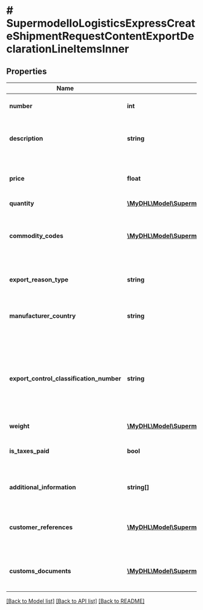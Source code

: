 # # SupermodelIoLogisticsExpressCreateShipmentRequestContentExportDeclarationLineItemsInner

## Properties

Name | Type | Description | Notes
------------ | ------------- | ------------- | -------------
**number** | **int** | Please provide line item number |
**description** | **string** | Please provide description of the line item |
**price** | **float** | Please provide unit or article price line item value |
**quantity** | [**\MyDHL\Model\SupermodelIoLogisticsExpressCreateShipmentRequestContentExportDeclarationLineItemsInnerQuantity**](SupermodelIoLogisticsExpressCreateShipmentRequestContentExportDeclarationLineItemsInnerQuantity.md) |  |
**commodity_codes** | [**\MyDHL\Model\SupermodelIoLogisticsExpressCreateShipmentRequestContentExportDeclarationLineItemsInnerCommodityCodesInner[]**](SupermodelIoLogisticsExpressCreateShipmentRequestContentExportDeclarationLineItemsInnerCommodityCodesInner.md) | Please provide Commodity codes for the shipment at item line level | [optional]
**export_reason_type** | **string** | Please provide the reason for export | [optional]
**manufacturer_country** | **string** | Please enter two letter ISO manufacturer country code |
**export_control_classification_number** | **string** | Please enter Export Control Classification Number info&lt;BR&gt;                    This is required for EEI filing US country usage | [optional]
**weight** | [**\MyDHL\Model\SupermodelIoLogisticsExpressCreateShipmentRequestContentExportDeclarationLineItemsInnerWeight**](SupermodelIoLogisticsExpressCreateShipmentRequestContentExportDeclarationLineItemsInnerWeight.md) |  |
**is_taxes_paid** | **bool** | Please provide if the Taxes is paid for the line item | [optional]
**additional_information** | **string[]** | Please provide the additional information | [optional]
**customer_references** | [**\MyDHL\Model\SupermodelIoLogisticsExpressCreateShipmentRequestContentExportDeclarationLineItemsInnerCustomerReferencesInner[]**](SupermodelIoLogisticsExpressCreateShipmentRequestContentExportDeclarationLineItemsInnerCustomerReferencesInner.md) | Please provide the Customer References for the line item | [optional]
**customs_documents** | [**\MyDHL\Model\SupermodelIoLogisticsExpressCreateShipmentRequestContentExportDeclarationLineItemsInnerCustomsDocumentsInner[]**](SupermodelIoLogisticsExpressCreateShipmentRequestContentExportDeclarationLineItemsInnerCustomsDocumentsInner.md) | Please provide the customs documents details | [optional]

[[Back to Model list]](../../README.md#models) [[Back to API list]](../../README.md#endpoints) [[Back to README]](../../README.md)
